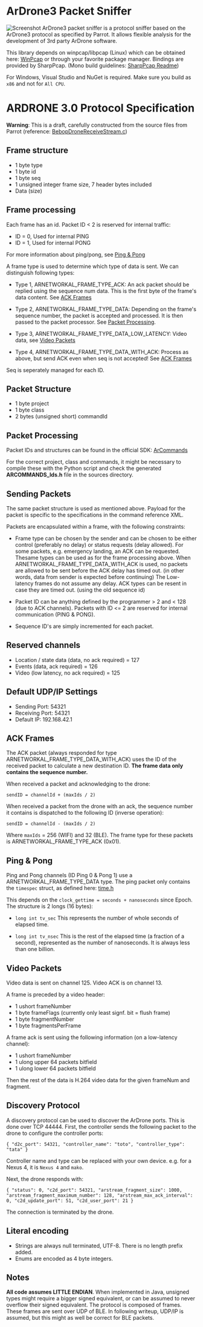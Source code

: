 # ArDrone3 Packet Sniffer #
![Screenshot](/assets/screenshot.png?raw=true "Screenshot")
ArDrone3 packet sniffer is a protocol sniffer based on the ArDrone3 protocol as specified by Parrot.
It allows flexible analysis for the development of 3rd party ArDrone software.

This library depends on winpcap/libpcap (Linux) which can be obtained here: [WinPcap](https://www.winpcap.org/) or through your favorite package manager. Bindings are provided by SharpPcap. (Mono build guidelines: [SharpPcap Readme](https://github.com/rubystream/SharpPcap/blob/master/SharpPcap/Readme.Mono))

For Windows, Visual Studio and NuGet is required. Make sure you build as ``x86`` and not for ``All CPU``.


# ARDRONE 3.0 Protocol Specification #

**Warning**: This is a draft, carefully constructed from the source files from Parrot
(reference: [BebopDroneReceiveStream.c](https://github.com/ARDroneSDK3/Samples/blob/master/Unix/BebopDroneReceiveStream/BebopDroneReceiveStream.c))

## Frame structure ##
- 1 byte type
- 1 byte id
- 1 byte seq
- 1 unsigned integer frame size, 7 header bytes included
- Data (size)

## Frame processing ##
Each frame has an id. Packet ID < 2 is reserved for internal traffic:

- ID = 0, Used for internal PING
- ID = 1, Used for internal PONG

For more information about ping/pong, see [Ping & Pong](#ping--pong)

A frame type is used to determine which type of data is sent.
We can distinguish following types:

- Type 1, ARNETWORKAL\_FRAME\_TYPE\_ACK: An ack packet should be replied using the sequence num data. This is the first byte of the frame's data content. See [ACK Frames](#ack-frames)

- Type 2, ARNETWORKAL\_FRAME\_TYPE\_DATA:
Depending on the frame's sequence number, the packet is accepted and processed. It is then passed to the packet processor. See [Packet Processing](#packet-processing).

- Type 3, ARNETWORKAL\_FRAME\_TYPE\_DATA\_LOW_LATENCY:
Video data, see [Video Packets](#video-packets)

- Type 4, ARNETWORKAL\_FRAME\_TYPE\_DATA\_WITH\_ACK:
Process as above, but send ACK even when seq is not accepted! See [ACK Frames](#ack-frames)

Seq is seperately managed for each ID.

## Packet Structure ##
- 1 byte project
- 1 byte class
- 2 bytes (unsigned short) commandId

## Packet Processing ##
Packet IDs and structures can be found in the official SDK: [ArCommands](https://github.com/ARDroneSDK3/libARCommands/tree/master/Xml) 

For the correct project, class and commands, it might be necessary to compile these with the Python script and check the generated **ARCOMMANDS_Ids.h** file in the sources directory.

## Sending Packets ##
The same packet structure is used as mentioned above.
Payload for the packet is specific to the specifications in the command reference XML.

Packets are encapsulated within a frame, with the following constraints:

- Frame type can be chosen by the sender and can be chosen to be either control (preferably no delay) or status requests (delay allowed). For some packets, e.g. emergency landing, an ACK can be requested.
Thesame types can be used as for the frame processing above. When ARNETWORKAL\_FRAME\_TYPE\_DATA\_WITH\_ACK is used, no packets are allowed to be sent before the ACK delay has timed out. (in other words, data from sender is expected before continuing)
The Low-latency frames do not assume any delay. 
ACK types can be resent in case they are timed out. (using the old sequence id)

- Packet ID can be anything defined by the programmer > 2 and < 128 (due to ACK channels). Packets with ID <= 2 are reserved for internal communication (PING & PONG).
- Sequence ID's are simply incremented for each packet.

## Reserved channels ##
- Location / state data (data, no ack required) = 127
- Events (data, ack required) = 126
- Video (low latency, no ack required) = 125

## Default UDP/IP Settings ##
- Sending Port: 54321 
- Receiving Port: 54321
- Default IP: 192.168.42.1

## ACK Frames ##
The ACK packet (always responded for type ARNETWORKAL\_FRAME\_TYPE\_DATA\_WITH\_ACK) uses the ID of the received packet to calculate a new destination ID.
**The frame data only contains the sequence number.**

When received a packet and acknowledging to the drone:

	sendID = channelId + (maxIds / 2)

When received a packet from the drone with an ack, the sequence number it contains is dispatched to the following ID (inverse operation):

	sendID = channelId - (maxIds / 2)

Where ``maxIds`` = 256 (WIFI) and 32 (BLE).
The frame type for these packets is ARNETWORKAL\_FRAME\_TYPE\_ACK (0x01).

## Ping & Pong ##
Ping and Pong channels (ID Ping 0 & Pong 1) use a ARNETWORKAL\_FRAME\_TYPE\_DATA type.
The ping packet only contains the ``timespec`` struct, as defined here: [time.h](http://pubs.opengroup.org/onlinepubs/007908775/xsh/time.h.html)

This depends on the ``clock_gettime = seconds + nanoseconds`` since Epoch. The structure is 2 longs (16 bytes):

- ``long int tv_sec``
This represents the number of whole seconds of elapsed time.

- ``long int tv_nsec``
This is the rest of the elapsed time (a fraction of a second), represented as the number of nanoseconds. It is always less than one billion.

## Video Packets ##
Video data is sent on channel 125.
Video ACK is on channel 13.

A frame is preceded by a video header:

- 1 ushort frameNumber
- 1 byte frameFlags (currently only least signf. bit = flush frame)
- 1 byte fragmentNumber
- 1 byte fragmentsPerFrame

A frame ack is sent using the following information (on a low-latency channel):

- 1 ushort frameNumber
- 1 ulong upper 64 packets bitfield
- 1 ulong lower 64 packets bitfield

Then the rest of the data is H.264 video data for the given frameNum and fragment.

## Discovery Protocol ##
A discovery protocol can be used to discover the ArDrone ports. This is done over TCP 44444.
First, the controller sends the following packet to the drone to configure the controller ports:

	{ "d2c_port": 54321, "controller_name": "toto", "controller_type": "tata" }
Controller name and type can be replaced with your own device. e.g. for a Nexus 4, it is ``Nexus 4`` and ``mako``.

Next, the drone responds with:

	{ "status": 0, "c2d_port": 54321, "arstream_fragment_size": 1000, "arstream_fragment_maximum_number": 128, "arstream_max_ack_interval": 0, "c2d_update_port": 51, "c2d_user_port": 21 }

The connection is terminated by the drone.

## Literal encoding ##
- Strings are always null terminated, UTF-8. There is no length prefix added.
- Enums are encoded as 4 byte integers.

## Notes ##
**All code assumes LITTLE ENDIAN**. When implemented in Java, unsigned types might require a bigger signed equivalent, or can be assumed to never overflow their signed equivalent.
The protocol is composed of frames. These frames are sent over UDP of BLE. In following writeup, UDP/IP is assumed, but this might as well be correct for BLE packets.

